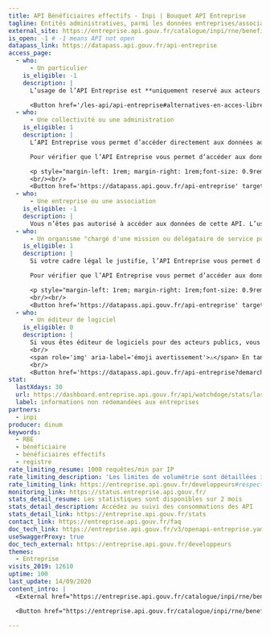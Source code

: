 ```yaml
---
title: API Bénéficiaires effectifs - Inpi | Bouquet API Entreprise
tagline: Entités administratives, parmi les données entreprises/associations distribuées par le bouquet API Entreprise, récupérez la liste Inpi des bénéficiaires effectifs d'une unité légale inscrite au RNE.
external_site: https://entreprise.api.gouv.fr/catalogue/inpi/rne/beneficiaires_effectifs
is_open: -1 # -1 means API not open
datapass_link: https://datapass.api.gouv.fr/api-entreprise
access_page:
  - who:
      - Un particulier
    is_eligible: -1
    description: |
      L’usage de l’API Entreprise est **uniquement reservé aux acteurs publics** : les administrations, les collectivités, leurs opérateurs, les acteurs de santé, etc.

      <Button href='/les-api/api-entreprise#alternatives-en-acces-libre' >Consulter les alternatives</Button>
  - who:
      - Une collectivité ou une administration
    is_eligible: 1
    description: |
      L’API Entreprise vous permet d’accéder directement aux données administratives des entreprises et des associations pour faciliter leurs démarches (demandes d’aides, marchés publics, ...) dont les données des bénéficiaires effectifs issues de l'Inpi.

      Pour vérifier que l’API Entreprise vous permet d’accéder aux données dont vous avez besoin, consultez nos différents <External href="https://entreprise.api.gouv.fr/cas_usages">cas d'usages</External> (marchés publics, aides et subventions, portail GRU ...) et le <External href="https://entreprise.api.gouv.fr/catalogue">catalogue des API</External>.

      <p style="margin-left: 1rem; margin-right: 1rem;font-size: 0.9rem; line-height: 1.5rem;">Conformément aux dispositions de <External href="https://www.legifrance.gouv.fr/affichCodeArticle.do?cidTexte=LEGITEXT000031366350&idArticle=LEGIARTI000031367412&dateTexte=&categorieLien=cid">l'article L114-8 du Code des relations entre le public et l'administration</External> vous ne pourrez accéder qu'aux seules informations ou données strictement nécessaires pour traiter une démarche de l'entreprise ou association concernée.</p>
      <br/><br/>
      <Button href='https://datapass.api.gouv.fr/api-entreprise' target='_blank' rel="noreferrer noopener">Déposer une demande</Button>
  - who:
      - Une entreprise ou une association
    is_eligible: -1
    description: |
      Vous n’êtes pas autorisé à accéder aux données de cette API. L’usage de l’API Entreprise est uniquement reservé aux acteurs publics : les administrations, les collectivités, leurs opérateurs, les acteurs de santé, etc.
  - who:
      - Un organisme "chargé d'une mission ou délégataire de service public" (statut spécifique)
    is_eligible: 1
    description: |
      Si votre cadre légal le justifie, l’API Entreprise vous permet d’accéder directement aux données administratives des entreprises et des associations pour faciliter leurs démarches  (demandes d’aides, marchés publics, ...) dont les données des bénéficiaires effectifs issues de l'Inpi.

      Pour vérifier que l’API Entreprise vous permet d’accéder aux données dont vous avez besoin, consultez nos différents <External href="https://entreprise.api.gouv.fr/cas_usages">cas d'usages</External> (marchés publics, aides et subventions, portail GRU ...) et le <External href="https://entreprise.api.gouv.fr/catalogue">catalogue des API</External>.

      <p style="margin-left: 1rem; margin-right: 1rem;font-size: 0.9rem; line-height: 1.5rem;">Conformément aux dispositions de <External href="https://www.legifrance.gouv.fr/affichCodeArticle.do?cidTexte=LEGITEXT000031366350&idArticle=LEGIARTI000031367412&dateTexte=&categorieLien=cid">l'article L114-8 du Code des relations entre le public et l'administration</External> vous ne pourrez accéder qu'aux seules informations ou données strictement nécessaires pour traiter une démarche de l'entreprise ou association concernée.</p>
      <br/><br/>
      <Button href='https://datapass.api.gouv.fr/api-entreprise' target='_blank' rel="noreferrer noopener">Déposer une demande</Button>
  - who:
      - Un éditeur de logiciel
    is_eligible: 0
    description: |
      Si vous êtes éditeur de logiciels pour des acteurs publics, vous êtes éligible pour mettre à disposition de vos utilisateurs l’API Entreprise 👍
      <br/>
      <span role='img' aria-label='émoji avertissement'>⚠️</span> En tant que prestataire technique d’une entité administrative, vous pourrez être destinataire des informations techniques permettant l’usage de l’API mais en aucun cas des données elles-même.
      <br/>
      <Button href='https://datapass.api.gouv.fr/api-entreprise?demarche=editeur' alt>Déposer une demande pour intégrer l'API Entreprise</Button>
stat:
  lastXdays: 30
  url: https://dashboard.entreprise.api.gouv.fr/api/watchdoge/stats/last_30_days_usage
  label: informations non redemandées aux entreprises
partners:
  - inpi
producer: dinum
keywords:
  - RBE
  - bénéficiaire
  - bénéficiaires effectifs
  - registre
rate_limiting_resume: 1000 requêtes/min par IP
rate_limiting_description: 'Les limites de volumétrie sont détaillées ici :'
rate_limiting_link: https://entreprise.api.gouv.fr/developpeurs#respecter-la-volum%C3%A9trie
monitoring_link: https://status.entreprise.api.gouv.fr/
stats_detail_resume: Les statistiques sont disponibles sur 2 mois
stats_detail_description: Accédez au suivi des consommations des API
stats_detail_link: https://entreprise.api.gouv.fr/stats
contact_link: https://entreprise.api.gouv.fr/faq
doc_tech_link: https://entreprise.api.gouv.fr/v3/openapi-entreprise.yaml
useSwaggerProxy: true
doc_tech_external: https://entreprise.api.gouv.fr/developpeurs
themes:
  - Entreprise
visits_2019: 12610
uptime: 100
last_update: 14/09/2020
content_intro: |
  <External href="https://entreprise.api.gouv.fr/catalogue/inpi/rne/beneficiaires_effectifs">L'API bénéficiaires effectifs - Inpi - du bouquet API Entreprise</External> permet aux entités administratives d'accéder à la liste des bénéficiaires effectifs d'une unité légale inscrite au répertoire national des entreprises (RNE).

  <Button href="https://entreprise.api.gouv.fr/catalogue/inpi/rne/beneficiaires_effectifs">Consulter l'API RBE du bouquet API Entreprise</Button>

---
```


